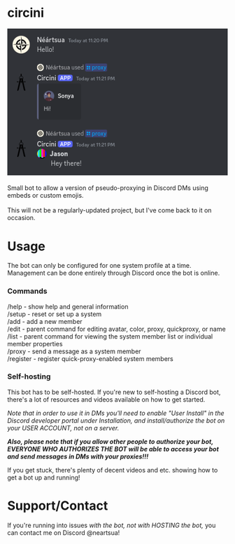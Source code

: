 # circini
![Image showing two embedded proxied messages in conversation](/screenshot.png)<br><br>
Small bot to allow a version of pseudo-proxying in Discord DMs using embeds or custom emojis.<br><br>
This will not be a regularly-updated project, but I've come back to it on occasion.

# Usage
The bot can only be configured for one system profile at a time. Management can be done entirely through Discord once the bot is online.<br>

### Commands
/help - show help and general information<br>
/setup - reset or set up a system<br>
/add - add a new member<br>
/edit - parent command for editing avatar, color, proxy, quickproxy, or name<br>
/list - parent command for viewing the system member list or individual member properties<br>
/proxy - send a message as a system member<br>
/register - register quick-proxy-enabled system members

### Self-hosting
This bot has to be self-hosted. If you're new to self-hosting a Discord bot, there's a lot of resources and videos available on how to get started.

*Note that in order to use it in DMs you'll need to enable "User Install" in the Discord developer portal under Installation, and install/authorize the bot on your USER ACCOUNT, not on a server.*

***Also, please note that if you allow other people to authorize your bot, EVERYONE WHO AUTHORIZES THE BOT will be able to access your bot and send messages in DMs with your proxies!!!***

If you get stuck, there's plenty of decent videos and etc. showing how to get a bot up and running!

# Support/Contact
If you're running into issues *with the bot, not with HOSTING the bot,* you can contact me on Discord @neartsua!

